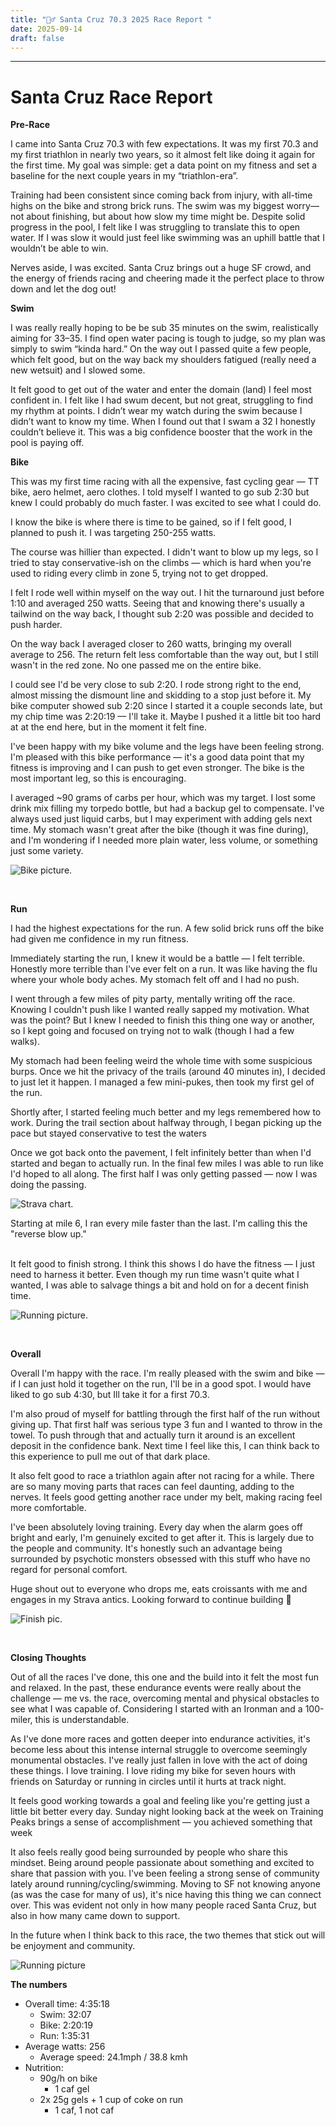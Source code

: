 ```yaml
---
title: "🏊‍♂️ Santa Cruz 70.3 2025 Race Report "
date: 2025-09-14
draft: false
---
```


---

# Santa Cruz Race Report

**Pre-Race**

I came into Santa Cruz 70.3 with few expectations. It was my first 70.3 and my first triathlon in nearly two years, so it almost felt like doing it again for the first time. My goal was simple: get a data point on my fitness and set a baseline for the next couple years in my “triathlon-era”.

Training had been consistent since coming back from injury, with all-time highs on the bike and strong brick runs. The swim was my biggest worry—not about finishing, but about how slow my time might be. Despite solid progress in the pool, I felt like I was struggling to translate this to open water. If I was slow it would just feel like swimming was an uphill battle that I wouldn’t be able to win.

Nerves aside, I was excited. Santa Cruz brings out a huge SF crowd, and the energy of friends racing and cheering made it the perfect place to throw down and let the dog out!

**Swim**

I was really really hoping to be be sub 35 minutes on the swim, realistically aiming for 33–35. I find open water pacing is tough to judge, so my plan was simply to swim “kinda hard.” On the way out I passed quite a few people, which felt good, but on the way back my shoulders fatigued (really need a new wetsuit) and I slowed some.

It felt good to get out of the water and enter the domain (land) I feel most confident in. I felt like I had swum decent, but not great, struggling to find my rhythm at points. I didn’t wear my watch during the swim because I didn’t want to know my time. When I found out that I swam a 32 I honestly couldn’t believe it. This was a big confidence booster that the work in the pool is paying off.

**Bike**

This was my first time racing with all the expensive, fast cycling gear — TT bike, aero helmet, aero clothes. I told myself I wanted to go sub 2:30 but knew I could probably do much faster. I was excited to see what I could do.

I know the bike is where there is time to be gained, so if I felt good, I planned to push it. I was targeting 250-255 watts.

The course was hillier than expected. I didn't want to blow up my legs, so I tried to stay conservative-ish on the climbs — which is hard when you're used to riding every climb in zone 5, trying not to get dropped.

I felt I rode well within myself on the way out. I hit the turnaround just before 1:10 and averaged 250 watts. Seeing that and knowing there's usually a tailwind on the way back, I thought sub 2:20 was possible and decided to push harder.

On the way back I averaged closer to 260 watts, bringing my overall average to 256. The return felt less comfortable than the way out, but I still wasn't in the red zone. No one passed me on the entire bike.

I could see I'd be very close to sub 2:20. I rode strong right to the end, almost missing the dismount line and skidding to a stop just before it. My bike computer showed sub 2:20 since I started it a couple seconds late, but my chip time was 2:20:19 — I'll take it. Maybe I pushed it a little bit too hard at at the end here, but in the moment it felt fine.

I've been happy with my bike volume and the legs have been feeling strong. I'm pleased with this bike performance — it's a good data point that my fitness is improving and I can push to get even stronger. The bike is the most important leg, so this is encouraging.

I averaged ~90 grams of carbs per hour, which was my target. I lost some drink mix filling my torpedo bottle, but had a backup gel to compensate. I've always used just liquid carbs, but I may experiment with adding gels next time. My stomach wasn't great after the bike (though it was fine during), and I'm wondering if I needed more plain water, less volume, or something just some variety.

![Bike picture.](/santa-cruz/sc-bike-min.JPEG)

<!-- <div class="centered">
    Locked in on the bike
</div> -->

<br>

**Run**

I had the highest expectations for the run. A few solid brick runs off the bike had given me confidence in my run fitness.

Immediately starting the run, I knew it would be a battle — I felt terrible. Honestly more terrible than I've ever felt on a run. It was like having the flu where your whole body aches. My stomach felt off and I had no push.

I went through a few miles of pity party, mentally writing off the race. Knowing I couldn't push like I wanted really sapped my motivation. What was the point? But I knew I needed to finish this thing one way or another, so I kept going and focused on trying not to walk (though I had a few walks).

My stomach had been feeling weird the whole time with some suspicious burps. Once we hit the privacy of the trails (around 40 minutes in), I decided to just let it happen. I managed a few mini-pukes, then took my first gel of the run.

Shortly after, I started feeling much better and my legs remembered how to work. During the trail section about halfway through, I began picking up the pace but stayed conservative to test the waters

Once we got back onto the pavement, I felt infinitely better than when I'd started and began to actually run. In the final few miles I was able to run like I'd hoped to all along. The first half I was only getting passed — now I was doing the passing.

![Strava chart.](/santa-cruz/sc-strava-min.jpg)

<div class="centered">
Starting at mile 6, I ran every mile faster than the last. I'm calling this the "reverse blow up."</div>

<br>

It felt good to finish strong. I think this shows I do have the fitness — I just need to harness it better. Even though my run time wasn't quite what I wanted, I was able to salvage things a bit and hold on for a decent finish time.

![Running picture.](/santa-cruz/sc-run-min.jpg)

<!-- <div class="centered">
    Feeling it on the run
</div> -->

<br>

**Overall**

Overall I'm happy with the race. I'm really pleased with the swim and bike — if I can just hold it together on the run, I'll be in a good spot. I would have liked to go sub 4:30, but Ill take it for a first 70.3.

I'm also proud of myself for battling through the first half of the run without giving up. That first half was serious type 3 fun and I wanted to throw in the towel. To push through that and actually turn it around is an excellent deposit in the confidence bank. Next time I feel like this, I can think back to this experience to pull me out of that dark place.

It also felt good to race a triathlon again after not racing for a while. There are so many moving parts that races can feel daunting, adding to the nerves. It feels good getting another race under my belt, making racing feel more comfortable.

I've been absolutely loving training. Every day when the alarm goes off bright and early, I'm genuinely excited to get after it. This is largely due to the people and community. It's honestly such an advantage being surrounded by psychotic monsters obsessed with this stuff who have no regard for personal comfort.

Huge shout out to everyone who drops me, eats croissants with me and engages in my Strava antics. Looking forward to continue building 💪

![Finish pic.](/santa-cruz/sc-finish.JPEG)

<!-- <div class="centered">
    Locked in on the bike
</div> -->

<br>

**Closing Thoughts**

Out of all the races I've done, this one and the build into it felt the most fun and relaxed. In the past, these endurance events were really about the challenge — me vs. the race, overcoming mental and physical obstacles to see what I was capable of. Considering I started with an Ironman and a 100-miler, this is understandable.

As I've done more races and gotten deeper into endurance activities, it's become less about this intense internal struggle to overcome seemingly monumental obstacles. I've really just fallen in love with the act of doing these things. I love training. I love riding my bike for seven hours with friends on Saturday or running in circles until it hurts at track night.

It feels good working towards a goal and feeling like you're getting just a little bit better every day. Sunday night looking back at the week on Training Peaks brings a sense of accomplishment — you achieved something that week

It also feels really good being surrounded by people who share this mindset. Being around people passionate about something and excited to share that passion with you. I've been feeling a strong sense of community lately around running/cycling/swimming. Moving to SF not knowing anyone (as was the case for many of us), it's nice having this thing we can connect over. This was evident not only in how many people raced Santa Cruz, but also in how many came down to support.

In the future when I think back to this race, the two themes that stick out will be enjoyment and community.

![Running picture](/santa-cruz/sc-run2-min.jpg)

**The numbers**

- Overall time: 4:35:18
  - Swim: 32:07
  - Bike: 2:20:19
  - Run: 1:35:31
- Average watts: 256
  - Average speed: 24.1mph / 38.8 kmh
- Nutrition:
  - 90g/h on bike
    - 1 caf gel
  - 2x 25g gels + 1 cup of coke on run
    - 1 caf, 1 not caf
